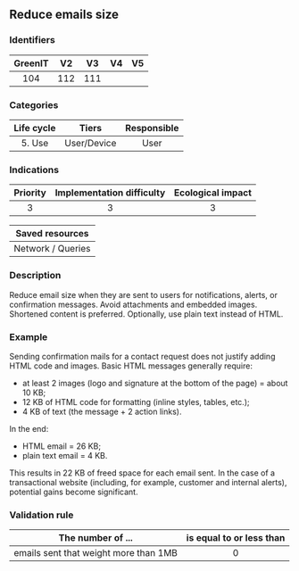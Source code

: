 ## Reduce emails size

### Identifiers

| GreenIT | V2  | V3  | V4  | V5  |
| :-----: | :-: | :-: | :-: | :-: |
|   104   | 112 | 111 |     |     |

### Categories

| Life cycle |    Tiers    | Responsible |
| :--------: | :---------: | :---------: |
|   5. Use   | User/Device |    User     |

### Indications

| Priority | Implementation difficulty | Ecological impact |
| :------: | :-----------------------: | :---------------: |
|    3     |             3             |         3         |

|  Saved resources  |
| :---------------: |
| Network / Queries |

### Description

Reduce email size when they are sent to users for notifications, alerts, or confirmation messages. Avoid attachments and embedded images. Shortened content is preferred. Optionally, use plain text instead of HTML.

### Example

Sending confirmation mails for a contact request does not justify adding HTML code and images. Basic HTML messages generally require:

- at least 2 images (logo and signature at the bottom of the page) = about 10 KB;
- 12 KB of HTML code for formatting (inline styles, tables, etc.);
- 4 KB of text (the message + 2 action links).

In the end:

- HTML email = 26 KB;
- plain text email = 4 KB.

This results in 22 KB of freed space for each email sent. In the case of a transactional website (including, for example, customer and internal alerts), potential gains become significant.

### Validation rule

| The number of ...                     | is equal to or less than |
| ------------------------------------- | :----------------------: |
| emails sent that weight more than 1MB |            0             |
